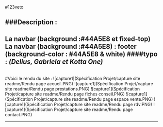 #123veto

###Description :
-----------------

**La navbar (background :#44A5E8 et fixed-top)**<br/>
**La navbar (background :#44A5E8) : footer**<br/>
(background-color : #44A5E8 & white)
####typo : _(Delius, Gabriela et Kotta One)_<br/>
-----------------
<br/>
#Voici le rendu du site :
![capture1](Spécification Projet/capture site readme/Rendu page accueil.PNG)
![capture1](Spécification Projet/capture site readme/Rendu page prestations.PNG)
![capture1](Spécification Projet/capture site readme/Rendu page fiches conseil.PNG)
![capture1](Spécification Projet/capture site readme/Rendu page espace vente.PNG)
![capture1](Spécification Projet/capture site readme/Rendu page rdv.PNG)
![capture1](Spécification Projet/capture site readme/Rendu page contact.PNG)

-----------------
